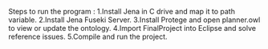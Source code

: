 Steps to run the program :
1.Install Jena in C drive and map it to path variable.
2.Install Jena Fuseki Server.
3.Install Protege and open planner.owl to view or update the ontology.
4.Import  FinalProject into Eclipse and solve reference issues.
5.Compile and run the project.
